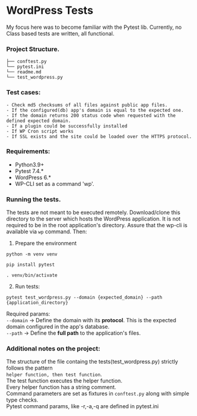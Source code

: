 # WordPress Tests  

My focus here was to become familiar with the Pytest lib. Currently, no Class based tests are written, all functional.  

### Project Structure.  
    ├── conftest.py 
    └── pytest.ini
    └── readme.md
    └── test_wordpress.py     
    
### Test cases:  
    - Check md5 checksums of all files against public app files.
    - If the configured(db) app's domain is equal to the expected one.
    - If the domain returns 200 status code when requested with the defined expected domain.
    - If a plugin could be successfully installed
    - If WP Cron script works
    - If SSL exists and the site could be loaded over the HTTPS protocol.

### Requirements:  
  - Python3.9+
  - Pytest 7.4.*
  - WordPress 6.*
  - WP-CLI set as a command 'wp'.  

### Running the tests.  
The tests are not meant to be executed remotely. Download/clone this directory to the server which hosts the WordPress application. It is not required to be in the root application's directory. Assure that the wp-cli is available via `wp` command. Then:

1. Prepare the environment
```console
python -m venv venv

pip install pytest

. venv/bin/activate
```

2. Run tests:
```console
pytest test_wordpress.py --domain {expected_domain} --path {application_directory}
```

Required params:  
  `--domain` -> Define the domain with its **protocol**. This is the expected domain configured in the app's database.  
  `--path`   -> Define the **full path** to the application's files.

### Additional notes on the project:  
The structure of the file containg the tests(test_wordpress.py) strictly follows the pattern  
`helper function, then test function`.  
The test function executes the helper function.  
Every helper function has a string comment.  
Command parameters are set as fixtures in `conftest.py` along with simple type checks.  
Pytest command params, like -r,-a,-q are defined in pytest.ini
